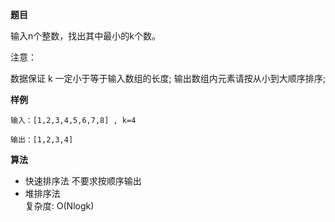 **题目**  

输入n个整数，找出其中最小的k个数。

注意：

数据保证 k 一定小于等于输入数组的长度;
输出数组内元素请按从小到大顺序排序;

**样例**
```
输入：[1,2,3,4,5,6,7,8] , k=4

输出：[1,2,3,4]
```

**算法**
- 快速排序法 不要求按顺序输出
- 堆排序法  
  复杂度: O(Nlogk)